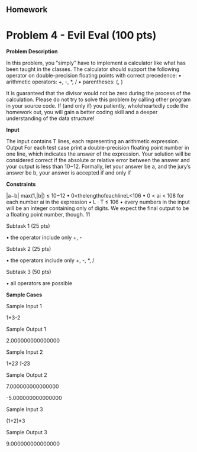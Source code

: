 ## **Homework**

# Problem 4 - Evil Eval (100 pts) 

**Problem Description**

In this problem, you “simply” have to implement a calculator like what has been taught in the classes. The calculator should support the following operator on double-precision floating points with correct precedence:
• arithmetic operators: +, -, *, / • parentheses: (, )

It is guaranteed that the divisor would not be zero during the process of the calculation. Please do not try to solve this problem by calling other program in your source code. If (and only if) you patiently, wholeheartedly code the homework out, you will gain a better coding
skill and a deeper understanding of the data structure!

**Input**

The input contains T lines, each representing an arithmetic expression. Output
For each test case print a double-precision floating point number in one line, which indicates
the answer of the expression. Your solution will be considered correct if the absolute or relative
error between the answer and your output is less than 10−12. Formally, let your answer be a,
  and the jury’s answer be b, your answer is accepted if and only if 
  
**Constraints**

|a−b| max(1,|b|)
≤ 10−12
 • 0<thelengthofeachlineL<106
• 0 < ai < 108 for each number ai in the expression
• L · T ≤ 106
• every numbers in the input will be an integer containing only of digits. We expect the
final output to be a floating point number, though.
11

Subtask 1 (25 pts)

• the operator include only +, - 

Subtask 2 (25 pts)

• the operators include only +, -, *, / 

Subtask 3 (50 pts)

• all operators are possible

**Sample Cases** 

Sample Input 1

1+3-2

Sample Output 1

2.000000000000000

Sample Input 2

1+2*3 
1-2*3

Sample Output 2

7.000000000000000

-5.000000000000000

Sample Input 3

(1+2)*3

Sample Output 3

9.000000000000000

